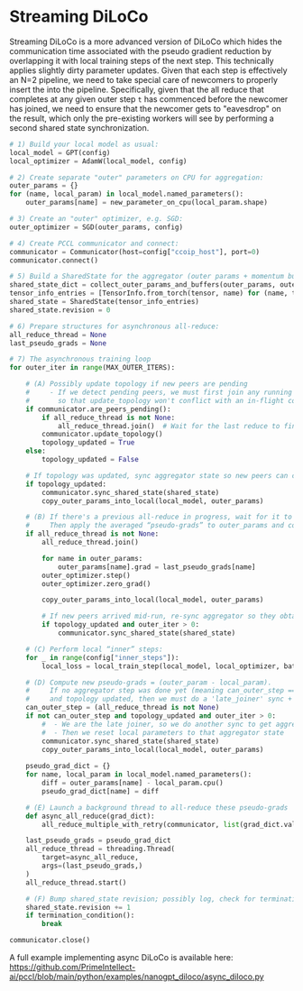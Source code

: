 # Streaming DiLoCo

Streaming DiLoCo is a more advanced version of DiLoCo which hides the communication time associated with the pseudo gradient reduction by
overlapping it with local training steps of the next step.
This technically applies slightly dirty parameter updates.
Given that each step is effectively an N=2 pipeline, we need to take special care of newcomers to properly insert the into the pipeline.
Specifically, given that the all reduce that completes at any given outer step `t` has commenced before the newcomer has joined, we need to ensure that the newcomer
gets to "eavesdrop" on the result, which only the pre-existing workers will see by performing a second shared state synchronization.

```python
# 1) Build your local model as usual:
local_model = GPT(config)
local_optimizer = AdamW(local_model, config)

# 2) Create separate "outer" parameters on CPU for aggregation:
outer_params = {}
for (name, local_param) in local_model.named_parameters():
    outer_params[name] = new_parameter_on_cpu(local_param.shape)

# 3) Create an "outer" optimizer, e.g. SGD:
outer_optimizer = SGD(outer_params, config)

# 4) Create PCCL communicator and connect:
communicator = Communicator(host=config["ccoip_host"], port=0)
communicator.connect()

# 5) Build a SharedState for the aggregator (outer params + momentum buffers), and set revision=0
shared_state_dict = collect_outer_params_and_buffers(outer_params, outer_optimizer)
tensor_info_entries = [TensorInfo.from_torch(tensor, name) for (name, tensor) in shared_state_dict.items()]
shared_state = SharedState(tensor_info_entries)
shared_state.revision = 0

# 6) Prepare structures for asynchronous all-reduce:
all_reduce_thread = None
last_pseudo_grads = None

# 7) The asynchronous training loop
for outer_iter in range(MAX_OUTER_ITERS):

    # (A) Possibly update topology if new peers are pending
    #     - If we detect pending peers, we must first join any running all-reduce thread
    #       so that update_topology won't conflict with an in-flight collective
    if communicator.are_peers_pending():
        if all_reduce_thread is not None:
            all_reduce_thread.join()  # Wait for the last reduce to finish
        communicator.update_topology()
        topology_updated = True
    else:
        topology_updated = False

    # If topology was updated, sync aggregator state so new peers can catch up
    if topology_updated:
        communicator.sync_shared_state(shared_state)
        copy_outer_params_into_local(local_model, outer_params)

    # (B) If there's a previous all-reduce in progress, wait for it to finish.
    #     Then apply the averaged “pseudo-grads” to outer_params and copy aggregator back locally.
    if all_reduce_thread is not None:
        all_reduce_thread.join()

        for name in outer_params:
            outer_params[name].grad = last_pseudo_grads[name]
        outer_optimizer.step()
        outer_optimizer.zero_grad()

        copy_outer_params_into_local(local_model, outer_params)

        # If new peers arrived mid-run, re-sync aggregator so they obtain the updated state
        if topology_updated and outer_iter > 0:
            communicator.sync_shared_state(shared_state)

    # (C) Perform local “inner” steps:
    for _ in range(config["inner_steps"]):
        local_loss = local_train_step(local_model, local_optimizer, batch_data())

    # (D) Compute new pseudo-grads = (outer_param - local_param).
    #     If no aggregator step was done yet (meaning can_outer_step == False in the code),
    #     and topology updated, then we must do a 'late_joiner' sync + reset local model to aggregator.
    can_outer_step = (all_reduce_thread is not None)
    if not can_outer_step and topology_updated and outer_iter > 0:
        #  - We are the late joiner, so we do another sync to get aggregator
        #  - Then we reset local parameters to that aggregator state
        communicator.sync_shared_state(shared_state)
        copy_outer_params_into_local(local_model, outer_params)
    
    pseudo_grad_dict = {}
    for name, local_param in local_model.named_parameters():
        diff = outer_params[name] - local_param.cpu()
        pseudo_grad_dict[name] = diff

    # (E) Launch a background thread to all-reduce these pseudo-grads
    def async_all_reduce(grad_dict):
        all_reduce_multiple_with_retry(communicator, list(grad_dict.values()), op=ReduceOp.AVG)

    last_pseudo_grads = pseudo_grad_dict
    all_reduce_thread = threading.Thread(
        target=async_all_reduce,
        args=(last_pseudo_grads,)
    )
    all_reduce_thread.start()

    # (F) Bump shared_state revision; possibly log, check for termination, etc.
    shared_state.revision += 1
    if termination_condition():
        break

communicator.close()
```

A full example implementing async DiLoCo is available here: https://github.com/PrimeIntellect-ai/pccl/blob/main/python/examples/nanogpt_diloco/async_diloco.py
